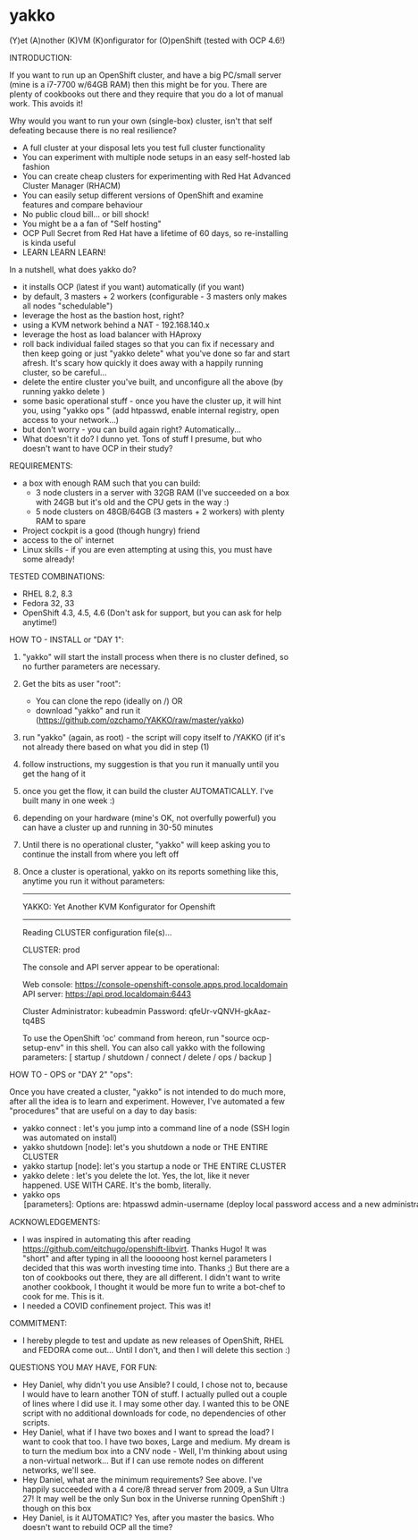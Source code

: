 # yakko

(Y)et (A)nother (K)VM (K)onfigurator for (O)penShift  (tested with OCP 4.6!)

INTRODUCTION:

If you want to run up an OpenShift cluster, and have a big PC/small server (mine is a i7-7700 w/64GB RAM) then this might be for you. There are plenty of cookbooks out there and they require that you do a lot of manual work. This avoids it!

Why would you want to run your own (single-box) cluster, isn't that self defeating because there is no real resilience?
- A full cluster at your disposal lets you test full cluster functionality
- You can experiment with multiple node setups in an easy self-hosted lab fashion
- You can create cheap clusters for experimenting with Red Hat Advanced Cluster Manager (RHACM)
- You can easily setup different versions of OpenShift and examine features and compare behaviour 
- No public cloud bill... or bill shock! 
- You might be a a fan of "Self hosting"
- OCP Pull Secret from Red Hat have a lifetime of 60 days, so re-installing is kinda useful
- LEARN LEARN LEARN!

In a nutshell, what does yakko do? 
- it installs OCP (latest if you want) automatically (if you want)
- by default, 3 masters + 2 workers (configurable - 3 masters only makes all nodes "schedulable")
- leverage the host as the bastion host, right?
- using a KVM network behind a NAT - 192.168.140.x 
- leverage the host as load balancer with HAproxy
- roll back individual failed stages so that you can fix if necessary and then keep going or just "yakko delete" what you've done so far and start afresh. It's scary how quickly it does away with a happily running cluster, so be careful...
- delete the entire cluster you've built, and unconfigure all the above (by running yakko delete <cluster-name>)
- some basic operational stuff - once you have the cluster up, it will hint you, using "yakko ops <command>"
  (add htpasswd, enable internal registry, open access to your network...)
- but don't worry - you can build again right? Automatically...
- What doesn't it do? I dunno yet. Tons of stuff I presume, but who doesn't want to have OCP in their study?


REQUIREMENTS:
- a box with enough RAM such that you can build:
    - 3 node clusters in a server with 32GB RAM (I've succeeded on a box with 24GB but it's old and the CPU gets in the way :)
    - 5 node clusters on 48GB/64GB (3 masters + 2 workers) with plenty RAM to spare
- Project cockpit is a good (though hungry) friend
- access to the ol' internet
- Linux skills - if you are even attempting at using this, you must have some already!


TESTED COMBINATIONS:
- RHEL 8.2, 8.3
- Fedora 32, 33
- OpenShift 4.3, 4.5, 4.6 
(Don't ask for support, but you can ask for help anytime!)

HOW TO - INSTALL or "DAY 1":
1) "yakko" will start the install process when there is no cluster defined, so no further parameters are necessary.
2) Get the bits as user "root":
    - You can clone the repo (ideally on /) OR  
    - download "yakko" and run it (https://github.com/ozchamo/YAKKO/raw/master/yakko) 
3) run "yakko" (again, as root) - the script will copy itself to /YAKKO (if it's not already there based on what you did in step (1)
4) follow instructions, my suggestion is that you run it manually until you get the hang of it
5) once you get the flow, it can build the cluster AUTOMATICALLY. I've built many in one week :)
6) depending on your hardware (mine's OK, not overfully powerful) you can have a cluster up and running in 30-50 minutes
7) Until there is no operational cluster, "yakko" will keep asking you to continue the install from where you left off
8) Once a cluster is operational, yakko on its reports something like this, anytime you run it without parameters:

     _______________________________________________________________________________________

      YAKKO: Yet Another KVM Konfigurator for Openshift
     _______________________________________________________________________________________

     Reading CLUSTER configuration file(s)...

     CLUSTER: prod

     The console and API server appear to be operational:

     Web console:  https://console-openshift-console.apps.prod.localdomain
     API server:   https://api.prod.localdomain:6443

     Cluster Administrator: kubeadmin
     Password:   qfeUr-vQNVH-gkAaz-tq4BS

     To use the OpenShift 'oc' command from hereon, run "source ocp-setup-env" in this shell.
     You can also call yakko with the following parameters: [ startup / shutdown / connect / delete / ops / backup ]


HOW TO - OPS or "DAY 2" "ops":

Once you have created a cluster, "yakko" is not intended to do much more, after all the idea is to learn and experiment. However, I've automated a few "procedures" that are useful on a day to day basis:
- yakko connect <node>: let's you jump into a command line of a node (SSH login was automated on install)
- yakko shutdown [node]: let's you shutdown a node or THE ENTIRE CLUSTER
- yakko startup [node]: let's you startup a node or THE ENTIRE CLUSTER
- yakko delete <cluster-name>: let's you delete the lot. Yes, the lot, like it never happened. USE WITH CARE. It's the bomb, literally.
- yakko ops <OPTION> [parameters]:
    Options are:
    - htpasswd admin-username (deploy local password access and a new administrator)
    - useradd username (add a new user to local password DB)
    - userdelete username (delete an existing user from the local password DB)
    - localregistry (enable a local registry so you can actually use the cluster...)
    - openaccess (enable the cluster to be accessed/used by other machines in your network (via changing HA proxy)


ACKNOWLEDGEMENTS:
- I was inspired in automating this after reading https://github.com/eitchugo/openshift-libvirt. Thanks Hugo! 
It was "short" and after typing in all the looooong host kernel parameters I decided that this was worth investing time into. Thanks ;)
But there are a ton of cookbooks out there, they are all different. I didn't want to write another cookbook, I thought it would be more fun to write a bot-chef to cook for me. This is it.
- I needed a COVID confinement project. This was it!


COMMITMENT:
- I hereby plegde to test and update as new releases of OpenShift, RHEL and FEDORA come out... Until I don't, and then I will delete this section :)

QUESTIONS YOU MAY HAVE, FOR FUN:
- Hey Daniel, why didn't you use Ansible? 
I could, I chose not to, because I would have to learn another TON of stuff. I actually pulled out a couple of lines where I did use it. I may some other day. I wanted this to be ONE script with no additional downloads for code, no dependencies of other scripts.
- Hey Daniel, what if I have two boxes and I want to spread the load?
I want to cook that too. I have two boxes, Large and medium. My dream is to turn the medium box into a CNV node - Well, I'm thinking about using a non-virtual network... But if I can use remote nodes on different networks, we'll see.
- Hey Daniel, what are the minimum requirements?
See above. I've happily succeeded with a 4 core/8 thread server from 2009, a Sun Ultra 27! It may well be the only Sun box in the Universe running OpenShift :) though on this box 
- Hey Daniel, is it AUTOMATIC?
Yes, after you master the basics. Who doesn't want to rebuild OCP all the time?

